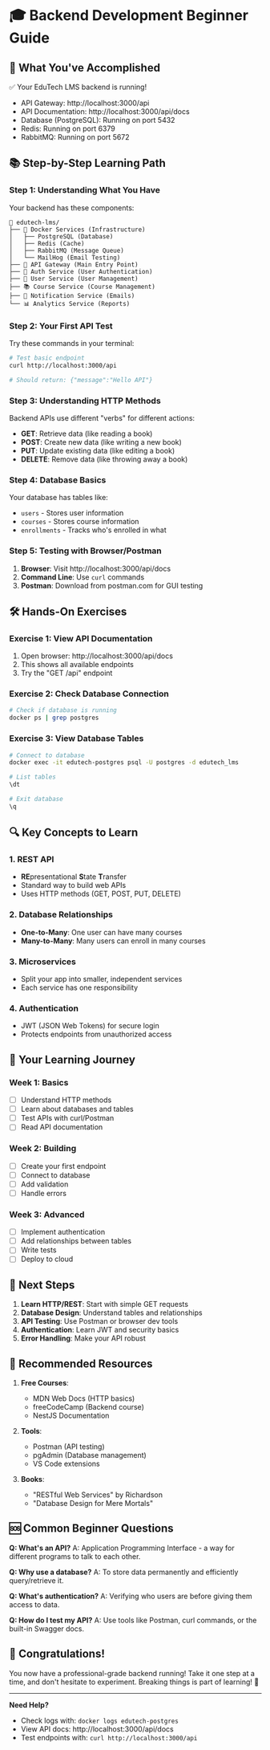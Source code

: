 # 🎓 Backend Development Beginner Guide

## 🎯 What You've Accomplished
✅ Your EduTech LMS backend is running!
- API Gateway: http://localhost:3000/api
- API Documentation: http://localhost:3000/api/docs
- Database (PostgreSQL): Running on port 5432
- Redis: Running on port 6379
- RabbitMQ: Running on port 5672

## 📚 Step-by-Step Learning Path

### **Step 1: Understanding What You Have**

Your backend has these components:

```
📁 edutech-lms/
├── 🐳 Docker Services (Infrastructure)
│   ├── PostgreSQL (Database)
│   ├── Redis (Cache)
│   ├── RabbitMQ (Message Queue)
│   └── MailHog (Email Testing)
├── 🚪 API Gateway (Main Entry Point)
├── 🔐 Auth Service (User Authentication)
├── 👥 User Service (User Management)
├── 📚 Course Service (Course Management)
├── 📧 Notification Service (Emails)
└── 📊 Analytics Service (Reports)
```

### **Step 2: Your First API Test**

Try these commands in your terminal:

```bash
# Test basic endpoint
curl http://localhost:3000/api

# Should return: {"message":"Hello API"}
```

### **Step 3: Understanding HTTP Methods**

Backend APIs use different "verbs" for different actions:

- **GET**: Retrieve data (like reading a book)
- **POST**: Create new data (like writing a new book)
- **PUT**: Update existing data (like editing a book)
- **DELETE**: Remove data (like throwing away a book)

### **Step 4: Database Basics**

Your database has tables like:
- `users` - Stores user information
- `courses` - Stores course information
- `enrollments` - Tracks who's enrolled in what

### **Step 5: Testing with Browser/Postman**

1. **Browser**: Visit http://localhost:3000/api/docs
2. **Command Line**: Use `curl` commands
3. **Postman**: Download from postman.com for GUI testing

## 🛠️ Hands-On Exercises

### Exercise 1: View API Documentation
1. Open browser: http://localhost:3000/api/docs
2. This shows all available endpoints
3. Try the "GET /api" endpoint

### Exercise 2: Check Database Connection
```bash
# Check if database is running
docker ps | grep postgres
```

### Exercise 3: View Database Tables
```bash
# Connect to database
docker exec -it edutech-postgres psql -U postgres -d edutech_lms

# List tables
\dt

# Exit database
\q
```

## 🔍 Key Concepts to Learn

### 1. **REST API**
- **RE**presentational **S**tate **T**ransfer
- Standard way to build web APIs
- Uses HTTP methods (GET, POST, PUT, DELETE)

### 2. **Database Relationships**
- **One-to-Many**: One user can have many courses
- **Many-to-Many**: Many users can enroll in many courses

### 3. **Microservices**
- Split your app into smaller, independent services
- Each service has one responsibility

### 4. **Authentication**
- JWT (JSON Web Tokens) for secure login
- Protects endpoints from unauthorized access

## 🎯 Your Learning Journey

### Week 1: Basics
- [ ] Understand HTTP methods
- [ ] Learn about databases and tables
- [ ] Test APIs with curl/Postman
- [ ] Read API documentation

### Week 2: Building
- [ ] Create your first endpoint
- [ ] Connect to database
- [ ] Add validation
- [ ] Handle errors

### Week 3: Advanced
- [ ] Implement authentication
- [ ] Add relationships between tables
- [ ] Write tests
- [ ] Deploy to cloud

## 🚀 Next Steps

1. **Learn HTTP/REST**: Start with simple GET requests
2. **Database Design**: Understand tables and relationships
3. **API Testing**: Use Postman or browser dev tools
4. **Authentication**: Learn JWT and security basics
5. **Error Handling**: Make your API robust

## 📖 Recommended Resources

1. **Free Courses**:
   - MDN Web Docs (HTTP basics)
   - freeCodeCamp (Backend course)
   - NestJS Documentation

2. **Tools**:
   - Postman (API testing)
   - pgAdmin (Database management)
   - VS Code extensions

3. **Books**:
   - "RESTful Web Services" by Richardson
   - "Database Design for Mere Mortals"

## 🆘 Common Beginner Questions

**Q: What's an API?**
A: Application Programming Interface - a way for different programs to talk to each other.

**Q: Why use a database?**
A: To store data permanently and efficiently query/retrieve it.

**Q: What's authentication?**
A: Verifying who users are before giving them access to data.

**Q: How do I test my API?**
A: Use tools like Postman, curl commands, or the built-in Swagger docs.

## 🎉 Congratulations!

You now have a professional-grade backend running! Take it one step at a time, and don't hesitate to experiment. Breaking things is part of learning! 🚀

---

**Need Help?** 
- Check logs with: `docker logs edutech-postgres`
- View API docs: http://localhost:3000/api/docs
- Test endpoints with: `curl http://localhost:3000/api`